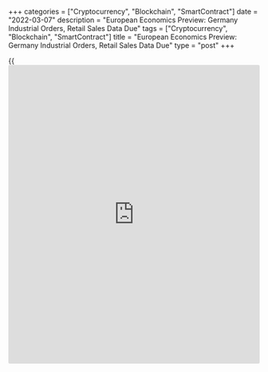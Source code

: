+++
categories = ["Cryptocurrency", "Blockchain", "SmartContract"]
date = "2022-03-07"
description = "European Economics Preview: Germany Industrial Orders, Retail Sales Data Due"
tags = ["Cryptocurrency", "Blockchain", "SmartContract"]
title = "European Economics Preview: Germany Industrial Orders, Retail Sales Data Due"
type = "post"
+++

{{<iframe id="large-banner" src="https://www.bounty.group/#slide=21.0" width="100%" height="600" scrolling="no" style="border: 0px solid rgb(216, 221, 230); border-radius: 3px;">}}

Industrial orders and retail sales from Germany are due on Tuesday,
headlining a light day for the European economic [news](https://www.letsplayfx.com/blog/forex-news-website/).

At 1.45 am ET, the State Secretariat for Economic Affairs is set to
issue Swiss unemployment data. The jobless rate is seen unchanged at 2.3
percent in February.

At 2.00 am ET, Destatis is slated to issue Germany's factory orders and
retail sales data. Economists expect orders to grow 1 percent month-on-
month in January, slower than the 2.8 percent increase seen in December.

At the same time, Germany retail sales are forecast to advance 9.8
percent annually in January after staying flat a month ago.

At 2.45 am ET, France foreign trade data is due for January. The deficit
totaled EUR 11.3 billion in December.

At 4.30 am ET, Eurozone Sentix [investor](https://www.fintechee.com/tutorial-for-forex-trading/investor-mode/) confidence data is due. The
indicator is seen at 5.3 in March, down from 16.6 in February.

For comments and feedback [contact](https://www.playgroundfx.com/contact/): editorial@rtt[news](https://www.letsplayfx.com/blog/forex-news-website/).com

[Economic News][1]

 **What parts of the world are seeing the best (and worst) economic
performances lately? Click[here][2] to check out our [Econ Scorecard][2]
and find out! See up-to-the-moment [ranking](https://www.playgroundfx.com/blog/crypto-exchange-ranking/)s for the best and worst
performers in [GDP][3], [unemployment rate][4], [inflation][5] and much
more.**

   1. www.rtt[news](https://www.letsplayfx.com/blog/forex-news-website/).com/Content/EconomicNews.aspx
   2. www.rtt[news](https://www.letsplayfx.com/blog/forex-news-website/).com/economic-scorecard/world-rank/unemployment-rate/highest-performance.aspx
   3. www.rtt[news](https://www.letsplayfx.com/blog/forex-news-website/).com/economic-scorecard/world-rank/GDP/highest-performance.aspx
   4. www.rtt[news](https://www.letsplayfx.com/blog/forex-news-website/).com/economic-scorecard/world-rank/unemployment-rate/lowest-performance.aspx
   5. www.rtt[news](https://www.letsplayfx.com/blog/forex-news-website/).com/economic-scorecard/world-rank/CPI/highest-performance.aspx